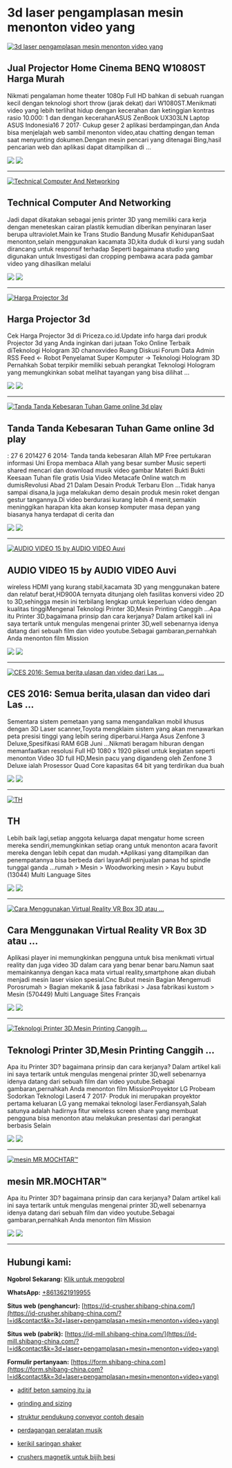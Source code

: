 # 3d laser pengamplasan mesin menonton video yang

<a href="https://swt.shibang-china.com/?l=id&img&k=3d+laser+pengamplasan+mesin+menonton+video+yang" target="_blank">![3d laser pengamplasan mesin menonton video yang](http://static.shibang-china.com/all-800x300/1467.jpg)</a>

## Jual Projector Home Cinema BENQ W1080ST Harga Murah
Nikmati pengalaman home theater 1080p Full HD bahkan di sebuah ruangan kecil dengan teknologi short throw (jarak dekat) dari W1080ST.Menikmati video yang lebih terlihat hidup dengan kecerahan dan ketinggian kontras rasio 10.000: 1 dan dengan kecerahanASUS ZenBook UX303LN Laptop ASUS Indonesia16 7 2017· Cukup geser 2 aplikasi berdampingan,dan Anda bisa menjelajah web sambil menonton video,atau chatting dengan teman saat menyunting dokumen.Dengan mesin pencari yang ditenagai Bing,hasil pencarian web dan aplikasi dapat ditampilkan di …


<a href="https://whatsapp.shibangsoft.com/WhatsApp.php" target="_blank" title="WhatsApp">![](http://static.shibang-china.com/icon/whatsapp.png)</a> <a href="https://swt.shibang-china.com/?l=id&icon&k=3d+laser+pengamplasan+mesin+menonton+video+yang" target="_blank">![](http://static.shibang-china.com/icon/chat-id.png)</a>

---

<a href="https://swt.shibang-china.com/?l=id&img&k=3d+laser+pengamplasan+mesin+menonton+video+yang" target="_blank">![Technical Computer And Networking](http://static.shibang-china.com/all-800x300/956.jpg)</a>

## Technical Computer And Networking
Jadi dapat dikatakan sebagai jenis printer 3D yang memiliki cara kerja dengan meneteskan cairan plastik kemudian diberikan penyinaran laser berupa ultraviolet.Main ke Trans Studio Bandung Musafir KehidupanSaat menonton,selain menggunakan kacamata 3D,kita duduk di kursi yang sudah dirancang untuk responsif terhadap Seperti bagaimana studio yang digunakan untuk Investigasi dan cropping pembawa acara pada gambar video yang dihasilkan melalui


<a href="https://whatsapp.shibangsoft.com/WhatsApp.php" target="_blank" title="WhatsApp">![](http://static.shibang-china.com/icon/whatsapp.png)</a> <a href="https://swt.shibang-china.com/?l=id&icon&k=3d+laser+pengamplasan+mesin+menonton+video+yang" target="_blank">![](http://static.shibang-china.com/icon/chat-id.png)</a>

---

<a href="https://swt.shibang-china.com/?l=id&img&k=3d+laser+pengamplasan+mesin+menonton+video+yang" target="_blank">![Harga Projector 3d](http://static.shibang-china.com/all-800x300/1152.jpg)</a>

## Harga Projector 3d
Cek Harga Projector 3d di Priceza.co.id.Update info harga dari produk Projector 3d yang Anda inginkan dari jutaan Toko Online Terbaik diTeknologi Hologram 3D chanoxvideo Ruang Diskusi Forum Data Admin RSS Feed ← Robot Penyelamat Super Komputer → Teknologi Hologram 3D Pernahkah Sobat terpikir memiliki sebuah perangkat Teknologi Hologram yang memungkinkan sobat melihat tayangan yang bisa dilihat …


<a href="https://whatsapp.shibangsoft.com/WhatsApp.php" target="_blank" title="WhatsApp">![](http://static.shibang-china.com/icon/whatsapp.png)</a> <a href="https://swt.shibang-china.com/?l=id&icon&k=3d+laser+pengamplasan+mesin+menonton+video+yang" target="_blank">![](http://static.shibang-china.com/icon/chat-id.png)</a>

---

<a href="https://swt.shibang-china.com/?l=id&img&k=3d+laser+pengamplasan+mesin+menonton+video+yang" target="_blank">![Tanda Tanda Kebesaran Tuhan Game online 3d play](http://static.shibang-china.com/all-800x300/956.jpg)</a>

## Tanda Tanda Kebesaran Tuhan Game online 3d play
: 27 6 201427 6 2014· Tanda tanda kebesaran Allah MP Free pertukaran informasi Uni Eropa membaca Allah yang besar sumber Music seperti shared mencari dan download musik video gambar Materi Bukti Bukti Keesaan Tuhan file gratis Usia Video Metacafe Online watch m dumisRevolusi Abad 21 Dalam Desain Produk Terbaru Elon …Tidak hanya sampai disana,Ia juga melakukan demo desain produk mesin roket dengan gestur tangannya.Di video berdurasi kurang lebih 4 menit,semakin meninggikan harapan kita akan konsep komputer masa depan yang biasanya hanya terdapat di cerita dan


<a href="https://whatsapp.shibangsoft.com/WhatsApp.php" target="_blank" title="WhatsApp">![](http://static.shibang-china.com/icon/whatsapp.png)</a> <a href="https://swt.shibang-china.com/?l=id&icon&k=3d+laser+pengamplasan+mesin+menonton+video+yang" target="_blank">![](http://static.shibang-china.com/icon/chat-id.png)</a>

---

<a href="https://swt.shibang-china.com/?l=id&img&k=3d+laser+pengamplasan+mesin+menonton+video+yang" target="_blank">![AUDIO VIDEO 15 by AUDIO VIDEO Auvi](http://static.shibang-china.com/all-800x300/222.jpg)</a>

## AUDIO VIDEO 15 by AUDIO VIDEO Auvi
wireless HDMI yang kurang stabil,kacamata 3D yang menggunakan batere dan relatuf berat,HD900A ternyata ditunjang oleh fasilitas konversi video 2D to 3D,sehingga mesin ini terbilang lengkap untuk keperluan video dengan kualitas tinggiMengenal Teknologi Printer 3D,Mesin Printing Canggih …Apa itu Printer 3D,bagaimana prinsip dan cara kerjanya? Dalam artikel kali ini saya tertarik untuk mengulas mengenai printer 3D,well sebenarnya idenya datang dari sebuah film dan video youtube.Sebagai gambaran,pernahkah Anda menonton film Mission


<a href="https://whatsapp.shibangsoft.com/WhatsApp.php" target="_blank" title="WhatsApp">![](http://static.shibang-china.com/icon/whatsapp.png)</a> <a href="https://swt.shibang-china.com/?l=id&icon&k=3d+laser+pengamplasan+mesin+menonton+video+yang" target="_blank">![](http://static.shibang-china.com/icon/chat-id.png)</a>

---

<a href="https://swt.shibang-china.com/?l=id&img&k=3d+laser+pengamplasan+mesin+menonton+video+yang" target="_blank">![CES 2016: Semua berita,ulasan dan video dari Las …](http://static.shibang-china.com/all-800x300/949.jpg)</a>

## CES 2016: Semua berita,ulasan dan video dari Las …
Sementara sistem pemetaan yang sama mengandalkan mobil khusus dengan 3D Laser scanner,Toyota mengklaim sistem yang akan menawarkan peta presisi tinggi yang lebih sering diperbarui.Harga Asus Zenfone 3 Deluxe,Spesifikasi RAM 6GB Juni …Nikmati beragam hiburan dengan memanfaatkan resolusi Full HD 1080 x 1920 piksel untuk kegiatan seperti menonton Video 3D full HD,Mesin pacu yang digandeng oleh Zenfone 3 Deluxe ialah Prosessor Quad Core kapasitas 64 bit yang terdirikan dua buah


<a href="https://whatsapp.shibangsoft.com/WhatsApp.php" target="_blank" title="WhatsApp">![](http://static.shibang-china.com/icon/whatsapp.png)</a> <a href="https://swt.shibang-china.com/?l=id&icon&k=3d+laser+pengamplasan+mesin+menonton+video+yang" target="_blank">![](http://static.shibang-china.com/icon/chat-id.png)</a>

---

<a href="https://swt.shibang-china.com/?l=id&img&k=3d+laser+pengamplasan+mesin+menonton+video+yang" target="_blank">![TH](http://static.shibang-china.com/all-800x300/786.jpg)</a>

## TH
Lebih baik lagi,setiap anggota keluarga dapat mengatur home screen mereka sendiri,memungkinkan setiap orang untuk menonton acara favorit mereka dengan lebih cepat dan mudah.*Aplikasi yang ditampilkan dan penempatannya bisa berbeda dari layarAdil penjualan panas hd spindle tunggal ganda …rumah > Mesin > Woodworking mesin > Kayu bubut (13044) Multi Language Sites


<a href="https://whatsapp.shibangsoft.com/WhatsApp.php" target="_blank" title="WhatsApp">![](http://static.shibang-china.com/icon/whatsapp.png)</a> <a href="https://swt.shibang-china.com/?l=id&icon&k=3d+laser+pengamplasan+mesin+menonton+video+yang" target="_blank">![](http://static.shibang-china.com/icon/chat-id.png)</a>

---

<a href="https://swt.shibang-china.com/?l=id&img&k=3d+laser+pengamplasan+mesin+menonton+video+yang" target="_blank">![Cara Menggunakan Virtual Reality VR Box 3D atau …](http://static.shibang-china.com/all-800x300/1300.jpg)</a>

## Cara Menggunakan Virtual Reality VR Box 3D atau …
Aplikasi player ini memungkinkan pengguna untuk bisa menikmati virtual reality dan juga video 3D dalam cara yang benar benar baru.Namun saat memainkannya dengan kaca mata virtual reality,smartphone akan diubah menjadi mesin laser vision spesial.Cnc Bubut mesin Bagian Mengemudi Porosrumah > Bagian mekanik & jasa fabrikasi > Jasa fabrikasi kustom > Mesin (570449) Multi Language Sites Français


<a href="https://whatsapp.shibangsoft.com/WhatsApp.php" target="_blank" title="WhatsApp">![](http://static.shibang-china.com/icon/whatsapp.png)</a> <a href="https://swt.shibang-china.com/?l=id&icon&k=3d+laser+pengamplasan+mesin+menonton+video+yang" target="_blank">![](http://static.shibang-china.com/icon/chat-id.png)</a>

---

<a href="https://swt.shibang-china.com/?l=id&img&k=3d+laser+pengamplasan+mesin+menonton+video+yang" target="_blank">![Teknologi Printer 3D,Mesin Printing Canggih …](http://static.shibang-china.com/all-800x300/1458.jpg)</a>

## Teknologi Printer 3D,Mesin Printing Canggih …
Apa itu Printer 3D? bagaimana prinsip dan cara kerjanya? Dalam artikel kali ini saya tertarik untuk mengulas mengenai printer 3D,well sebenarnya idenya datang dari sebuah film dan video youtube.Sebagai gambaran,pernahkah Anda menonton film MissionProyektor LG Probeam Sodorkan Teknologi Laser4 7 2017· Produk ini merupakan proyektor pertama keluaran LG yang memakai teknologi laser.Ferdiansyah,Salah satunya adalah hadirnya fitur wireless screen share yang membuat pengguna bisa menonton atau melakukan presentasi dari perangkat berbasis Selain


<a href="https://whatsapp.shibangsoft.com/WhatsApp.php" target="_blank" title="WhatsApp">![](http://static.shibang-china.com/icon/whatsapp.png)</a> <a href="https://swt.shibang-china.com/?l=id&icon&k=3d+laser+pengamplasan+mesin+menonton+video+yang" target="_blank">![](http://static.shibang-china.com/icon/chat-id.png)</a>

---

<a href="https://swt.shibang-china.com/?l=id&img&k=3d+laser+pengamplasan+mesin+menonton+video+yang" target="_blank">![mesin MR.MOCHTAR™](http://static.shibang-china.com/all-800x300/1314.jpg)</a>

## mesin MR.MOCHTAR™
Apa itu Printer 3D? bagaimana prinsip dan cara kerjanya? Dalam artikel kali ini saya tertarik untuk mengulas mengenai printer 3D,well sebenarnya idenya datang dari sebuah film dan video youtube.Sebagai gambaran,pernahkah Anda menonton film Mission

<a href="https://whatsapp.shibangsoft.com/WhatsApp.php" target="_blank" title="WhatsApp">![](http://static.shibang-china.com/icon/whatsapp.png)</a> <a href="https://swt.shibang-china.com/?l=id&icon&k=3d+laser+pengamplasan+mesin+menonton+video+yang" target="_blank">![](http://static.shibang-china.com/icon/chat-id.png)</a>

---
## Hubungi kami:

**Ngobrol Sekarang:** [Klik untuk mengobrol](https://swt.shibang-china.com?l=id&contact&k=3d+laser+pengamplasan+mesin+menonton+video+yang)

**WhatsApp:**  [+8613621919955](https://whatsapp.shibangsoft.com/WhatsApp.php)

**Situs web (penghancur):** [https://id-crusher.shibang-china.com/](https://id-crusher.shibang-china.com/?l=id&contact&k=3d+laser+pengamplasan+mesin+menonton+video+yang)

**Situs web (pabrik):** [https://id-mill.shibang-china.com/](https://id-mill.shibang-china.com/?l=id&contact&k=3d+laser+pengamplasan+mesin+menonton+video+yang)

**Formulir pertanyaan:** [https://form.shibang-china.com](https://form.shibang-china.com?l=id&contact&k=3d+laser+pengamplasan+mesin+menonton+video+yang)

* [aditif beton samping itu ia](../27/aditif%20beton%20samping%20itu%20ia.md)

* [grinding and sizing](../16/grinding%20and%20sizing.md)

* [struktur pendukung conveyor contoh desain](../30/struktur%20pendukung%20conveyor%20contoh%20desain.md)

* [perdagangan peralatan musik](../30/perdagangan%20peralatan%20musik.md)

* [kerikil saringan shaker](../28/kerikil%20saringan%20shaker.md)

* [crushers magnetik untuk bijih besi](../17/crushers%20magnetik%20untuk%20bijih%20besi.md)